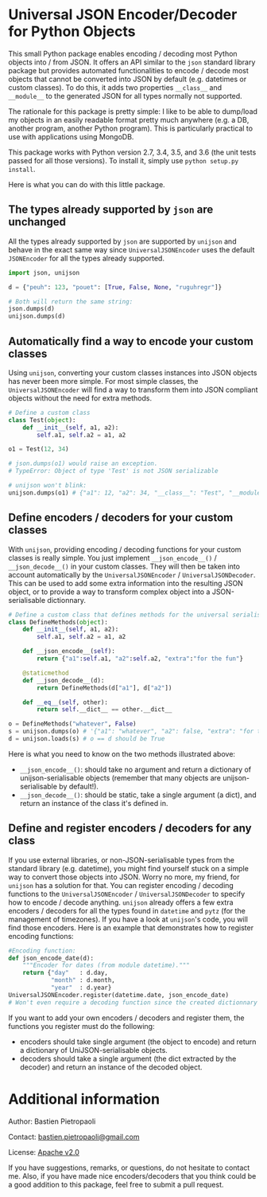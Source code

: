 # Universal JSON Encoder/Decoder for Python Objects #

This small Python package enables encoding / decoding most Python objects into / from JSON. It offers an API similar to the `json` standard library package but provides automated functionalities to encode / decode most objects that cannot be converted into JSON by default (e.g. datetimes or custom classes). To do this, it adds two properties `__class__` and `__module__` to the generated JSON for all types normally not supported.

The rationale for this package is pretty simple: I like to be able to dump/load my objects in an easily readable format pretty much anywhere (e.g. a DB, another program, another Python program). This is particularly practical to use with applications using MongoDB.

This package works with Python version 2.7, 3.4, 3.5, and 3.6 (the unit tests passed for all those versions). To install it, simply use `python setup.py install`.

Here is what you can do with this little package.

## The types already supported by `json` are unchanged ##

All the types already supported by `json` are supported by `unijson` and behave in the exact same way since `UniversalJSONEncoder` uses the default `JSONEncoder` for all the types already supported.

```python
import json, unijson

d = {"peuh": 123, "pouet": [True, False, None, "ruguhregr"]}

# Both will return the same string:
json.dumps(d)
unijson.dumps(d)
```

## Automatically find a way to encode your custom classes ##

Using `unijson`, converting your custom classes instances into JSON objects has never been more simple.
For most simple classes, the `UniversalJSONEncoder` will find a way to transform them into JSON compliant objects without the need for extra methods.

```python
# Define a custom class
class Test(object):
    def __init__(self, a1, a2):
        self.a1, self.a2 = a1, a2

o1 = Test(12, 34)

# json.dumps(o1) would raise an exception.
# TypeError: Object of type 'Test' is not JSON serializable

# unijson won't blink:
unijson.dumps(o1) # {"a1": 12, "a2": 34, "__class__": "Test", "__module__": "examples"}
```

## Define encoders / decoders for your custom classes ##

With `unijson`, providing encoding / decoding functions for your custom classes is really simple. You just implement `__json_encode__()` / `__json_decode__()` in your custom classes. They will then be taken into account automatically by the `UniversalJSONEncoder` / `UniversalJSONDecoder`. This can be used to add some extra information into the resulting JSON object, or to provide a way to transform complex object into a JSON-serialisable dictionnary.

```python
# Define a custom class that defines methods for the universal serialiser:
class DefineMethods(object):
    def __init__(self, a1, a2):
        self.a1, self.a2 = a1, a2

    def __json_encode__(self):
        return {"a1":self.a1, "a2":self.a2, "extra":"for the fun"}

    @staticmethod
    def __json_decode__(d):
        return DefineMethods(d["a1"], d["a2"])

    def __eq__(self, other):
        return self.__dict__ == other.__dict__

o = DefineMethods("whatever", False)
s = unijson.dumps(o) # '{"a1": "whatever", "a2": false, "extra": "for the fun", "__class__": "DefineMethods", "__module__": "examples"}'
d = unijson.loads(s) # o == d should be True
```

Here is what you need to know on the two methods illustrated above:
* `__json_encode__()`: should take no argument and return a dictionary of unijson-serialisable objects (remember that many objects are unijson-serialisable by default!).
* `__json_decode__()`: should be static, take a single argument (a dict), and return an instance of the class it's defined in.

## Define and register encoders / decoders for any class ##

If you use external libraries, or non-JSON-serialisable types from the standard library (e.g. datetime), you might find yourself stuck on a simple way to convert those objects into JSON. Worry no more, my friend, for `unijson` has a solution for that. You can register encoding / decoding functions to the `UniversalJSONEncoder` / `UniversalJSONDecoder` to specify how to encode / decode anything. `unijson` already offers a few extra encoders / decoders for all the types found in `datetime` and `pytz` (for the management of timezones). If you have a look at `unijson`'s code, you will find those encoders. Here is an example that demonstrates how to register encoding functions:

```python
#Encoding function:
def json_encode_date(d):
    """Encoder for dates (from module datetime)."""
    return {"day"   : d.day,
            "month" : d.month,
            "year"  : d.year}
UniversalJSONEncoder.register(datetime.date, json_encode_date)
# Won't even require a decoding function since the created dictionnary can be used as arguments to the constructor (that's one of the automated methods used by UniversalJSONDecoder to build objects).
```

If you want to add your own encoders / decoders and register them, the functions you register must do the following:
* encoders should take single argument (the object to encode) and return a dictionary of UniJSON-serialisable objects.
* decoders should take a single argument (the dict extracted by the decoder) and return an instance of the decoded object.

# Additional information #

Author: Bastien Pietropaoli

Contact: bastien.pietropaoli@gmail.com

License: [Apache v2.0](http://www.apache.org/licenses/LICENSE-2.0)

If you have suggestions, remarks, or questions, do not hesitate to contact me.
Also, if you have made nice encoders/decoders that you think could be a good addition to this package, feel free to submit a pull request.
